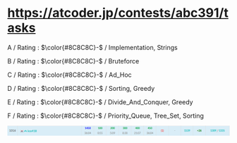 # https://atcoder.jp/contests/abc391/tasks

A / Rating : $\color{#8C8C8C}-$ / Implementation, Strings

B / Rating : $\color{#8C8C8C}-$ / Bruteforce

C / Rating : $\color{#8C8C8C}-$ / Ad_Hoc

D / Rating : $\color{#8C8C8C}-$ / Sorting, Greedy

E / Rating : $\color{#8C8C8C}-$ / Divide_And_Conquer, Greedy

F / Rating : $\color{#8C8C8C}-$ / Priority_Queue, Tree_Set, Sorting

![My Image](https://github.com/kss418/Atcoder/blob/main/ABC/Images/Standings/391.png)
